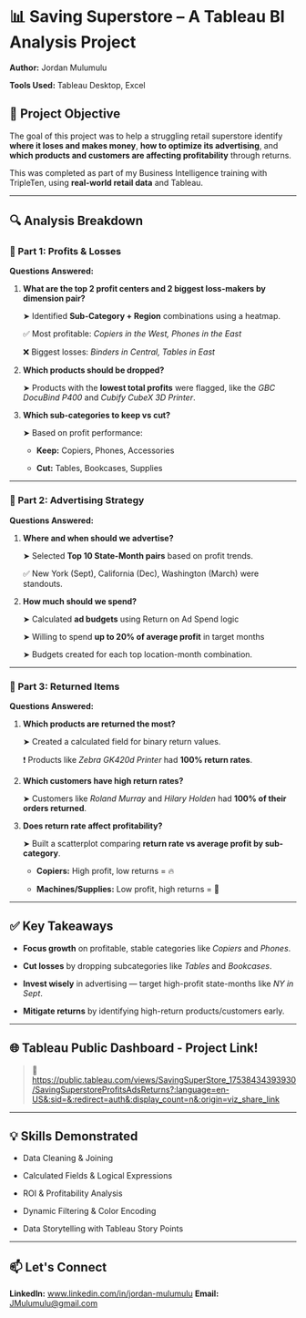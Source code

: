 # 📊 Saving Superstore – A Tableau BI Analysis Project

**Author:** Jordan Mulumulu  

**Tools Used:** Tableau Desktop, Excel  

## 🧠 Project Objective

The goal of this project was to help a struggling retail superstore identify **where it loses and makes money**, **how to optimize its advertising**, and **which products and customers are affecting profitability** through returns.

This was completed as part of my Business Intelligence training with TripleTen, using **real-world retail data** and Tableau.

---

## 🔍 Analysis Breakdown

### 📌 Part 1: Profits & Losses

**Questions Answered:**

1. **What are the top 2 profit centers and 2 biggest loss-makers by dimension pair?**  

    ➤ Identified **Sub-Category + Region** combinations using a heatmap.  

    ✅ Most profitable: *Copiers in the West, Phones in the East*  

    ❌ Biggest losses: *Binders in Central, Tables in East*

3. **Which products should be dropped?**  

    ➤ Products with the **lowest total profits** were flagged, like the *GBC DocuBind P400* and *Cubify CubeX 3D Printer*.

5. **Which sub-categories to keep vs cut?**  
 
   ➤ Based on profit performance:

    - **Keep:** Copiers, Phones, Accessories  

    - **Cut:** Tables, Bookcases, Supplies  

---

### 📌 Part 2: Advertising Strategy

**Questions Answered:**

1. **Where and when should we advertise?**  
 
   ➤ Selected **Top 10 State-Month pairs** based on profit trends.  

   ✅ New York (Sept), California (Dec), Washington (March) were standouts.

3. **How much should we spend?**  
 
   ➤ Calculated **ad budgets** using Return on Ad Spend logic  
 
   ➤ Willing to spend **up to 20% of average profit** in target months  

   ➤ Budgets created for each top location-month combination.

---

### 📌 Part 3: Returned Items

**Questions Answered:**

1. **Which products are returned the most?**  

   ➤ Created a calculated field for binary return values.  

   ❗ Products like *Zebra GK420d Printer* had **100% return rates**.

3. **Which customers have high return rates?**  

   ➤ Customers like *Roland Murray* and *Hilary Holden* had **100% of their orders returned**.

5. **Does return rate affect profitability?**  

   ➤ Built a scatterplot comparing **return rate vs average profit by sub-category**.  

   - **Copiers:** High profit, low returns = 🔥  

   - **Machines/Supplies:** Low profit, high returns = 🚫

---

## ✅ Key Takeaways

- **Focus growth** on profitable, stable categories like *Copiers* and *Phones*.  

- **Cut losses** by dropping subcategories like *Tables* and *Bookcases*.  

- **Invest wisely** in advertising — target high-profit state-months like *NY in Sept*.  

- **Mitigate returns** by identifying high-return products/customers early.

---

## 🌐 Tableau Public Dashboard - Project Link! 

> 📍 https://public.tableau.com/views/SavingSuperStore_17538434393930/SavingSuperstoreProfitsAdsReturns?:language=en-US&:sid=&:redirect=auth&:display_count=n&:origin=viz_share_link
---

## 💡 Skills Demonstrated

- Data Cleaning & Joining  

- Calculated Fields & Logical Expressions  

- ROI & Profitability Analysis  

- Dynamic Filtering & Color Encoding  

- Data Storytelling with Tableau Story Points

---

## 📫 Let's Connect

**LinkedIn:** www.linkedin.com/in/jordan-mulumulu
**Email:** JMulumulu@gmail.com






